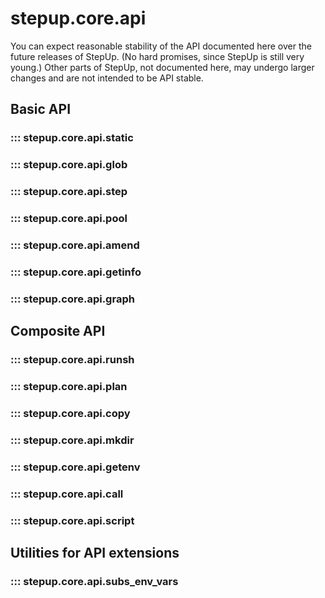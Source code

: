 # stepup.core.api

You can expect reasonable stability of the API documented here over the future releases of StepUp.
(No hard promises, since StepUp is still very young.)
Other parts of StepUp, not documented here,
may undergo larger changes and are not intended to be API stable.

## Basic API

### ::: stepup.core.api.static

### ::: stepup.core.api.glob

### ::: stepup.core.api.step

### ::: stepup.core.api.pool

### ::: stepup.core.api.amend

### ::: stepup.core.api.getinfo

### ::: stepup.core.api.graph

## Composite API

### ::: stepup.core.api.runsh

### ::: stepup.core.api.plan

### ::: stepup.core.api.copy

### ::: stepup.core.api.mkdir

### ::: stepup.core.api.getenv

### ::: stepup.core.api.call

### ::: stepup.core.api.script

## Utilities for API extensions

### ::: stepup.core.api.subs_env_vars
